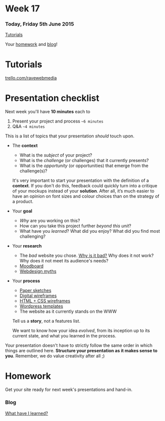 # Week 17

### Today, Friday 5th June 2015

[Tutorials](#tutorials)

Your [homework](#homework) and [blog](#blog)!




# Tutorials

[trello.com/ravewebmedia](https://trello.com/ravewebmedia)

# Presentation checklist

Next week you'll have **10 minutes** each to 

1. Present your project and process `~6 minutes`
2. Q&A `~4 minutes`


This is a list of topics that your presentation *should* touch upon. 

* The **context**
	* What is the *subject* of your project? 
	* What is the *challenge* (or challenges) that it currently presents?
	* What is the *opportunity* (or opportunities) that emerge from the challenge(s)?
	
	It's very important to start your presentation with the definition of a **context**. If you don't do this, feedback could quickly turn into a critique of your mockups instead of your **solution**. After all, it’s much easier to have an opinion on font sizes and colour choices than on the strategy of a product.
	
* Your **goal**
	* *Why* are you working on this?
	* How can you take this project further *beyond this unit*?
	* What have you *learned*? What did you enjoy? What did you find most challenging? 

* Your **research**	
	* The *bad* website you chose. [Why is it bad?](week-02.md#blog) Why does it not work? Why does it not meet its audience's needs?
	* [Moodboard](week-04.md#homework)
	* [Webdesign myths](week-07.md#blog)

* Your **process**
	* [Paper sketches](week-05.md#sketch-out-your-ideas-on-paper)
	* [Digital wireframes](week-06.md#redraft-your-wireframes)
	* [HTML + CSS wireframes](week-11.md#homework)
	* [Wordpress templates](week-14.md#template)
	* The website as it currently stands on the WWW
	
	Tell us a **story**, not a features list. 
	
	We want to know how your idea *evolved*, from its inception up to its current state, and what you learned in the process.

Your presentation doesn't have to strictly follow the same order in which things are outlined here. **Structure your presentation as it makes sense to you**. Remember, we do value creativity after all ;)




# Homework

Get your site ready for next week's presentations and hand-in.

### Blog

[What have I learned?](https://github.com/RavensbourneWebMedia/Blogging/blob/master/what-did-I-learn.md)